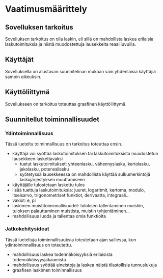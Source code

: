 # Vaatimusmäärittely

## Sovelluksen tarkoitus

Sovelluksen tarkoitus on olla laskin, eli sillä  on mahdollista laskea erilaisia laskutoimituksia ja niistä muodostettuja lausekkeita reaaliluvuilla.

## Käyttäjät

Sovelluksella on alustavan suunnitelman mukaan vain yhdenlaisia käyttäjiä samoin oikeuksin.

## Käyttöliittymä

Sovellukseen on tarkoitus toteuttaa graafinen käyttöliittymä.

## Suunnitellut toiminnallisuudet

### Ydintoiminnallisuus

Tässä lueteltu toiminnallisuus on tarkoitus toteuttaa ensin.

- käyttäjä voi syöttää laskutoimituksen tai laskutoimituksista muodostetun lausekkeen laskettavaksi
  - tuetut laskutoimitukset: yhteenlasku, vähennyslasku, kertolasku, jakolasku, potenssilasku
  - syötetyssä lausekkeessa on mahdollista käyttää sulkumerkintöjä laskujärjestyksen muuttamiseen
- käyttäjälle tulostetaan laskettu tulos
- lisää tuettuja laskutoimituksia: juuret, logaritmit, kertoma, modulo, itseisarvo, trigonometriset funktiot, derivaatta, integraali... 
- vakiot: e, pi
- laskimen muistitoiminnallisuudet: tuloksen tallentaminen muistiin, tuloksen palauttaminen muistista, muistin tyhjentäminen...
- mahdollisuus luoda ja tallentaa omia funktioita

### Jatkokehitysideat

Tässä lueteltuja toiminnallisuuksia toteutetaan ajan salliessa, kun ydintoiminnallisuus on toteutettu.
- mahdollisuus laskea todennäköisyyksiä erilaisista todennäköisyysjakaumista
- mahdollisuus syöttää aineistoja ja laskea näistä tilastollisia tunnuslukuja
- graafisen laskimen toiminnallisuus
